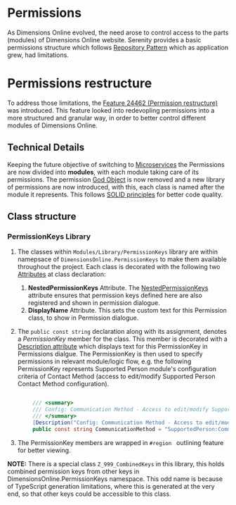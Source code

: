 # Permissions

As Dimensions Online evolved, the need arose to control access to the parts (modules) of Dimensions Online website. 
Serenity provides a basic permissions structure which follows [Repository Pattern](https://docs.microsoft.com/en-us/dotnet/architecture/microservices/microservice-ddd-cqrs-patterns/infrastructure-persistence-layer-design "Click to follow link") which as application grew, had limitations.

# Permissions restructure

To address those limitations, the [Feature 24462 (Permission restructure)](https://d-uk.visualstudio.com/Primary/_workitems/edit/24462 "Click to follow link") was introduced. This feature looked into redevopling permissions into a more structured and granular way, in order to better control different modules of Dimensions Online.


## Technical Details

Keeping the future objective of switching to [Microservices](https://microservices.io/ "Dedicated website") the Permissions are now divided into **modules**, with each module taking care of its permissions. The permission [God Object](https://en.wikipedia.org/wiki/God_object "Anti Pattern") is now removed and a new library of permissions are now introduced, with this, each class is named after the module it represents. This follows [SOLID principles](https://en.wikipedia.org/wiki/SOLID "SOLID") for better code quality.

## Class structure

### PermissionKeys Library

1. The classes within `Modules/Library/PermissionKeys` library are within namepsace of `DimensionsOnline.PermissionKeys` to make them available throughout the project. Each class is decorated with the following two [Attributes](https://docs.microsoft.com/en-us/dotnet/csharp/programming-guide/concepts/attributes/ "Attributes (C#)") at class declaration:

   1. **NestedPermissionKeys** Attribute. The [NestedPermissionKeys](https://serenity.is/Docs/howto/how_to_register_permissions_in_serene    "Serenity link") attribute ensures that permission keys defined here are also registered and shown in permission dialogue.
   2. **DisplayName** Attribute. This sets the custom text for this Permission class, to show in Permission dialogue.
   
2. The `public const string` declaration along with its assignment, denotes a _PermissionKey_ member for the class. This member is decorated with a [Description attribute](https://docs.microsoft.com/en-us/dotnet/api/system.componentmodel.descriptionattribute?view=netframework-4.8 "DescriptionAttribute (C#)") which displays text for this PermissionKey in Permissions dialgue. The PermissionKey is then used to specify permissions in relevant module/logic flow, e.g. the following PermissionKey represents Supported Person module's configuration criteria of Contact Method (access to edit/modify Supported Person Contact Method configuration).

```csharp

        /// <summary>
        /// Config: Communication Method - Access to edit/modify Supported Person Communication Method configuration.
        /// </summary>
        [Description("Config: Communication Method - Access to edit/modify Supported Person Communication Method configuration")]
        public const string CommunicationMethod = "SupportedPerson:CommunicationMethod";
```

3. The PermissionKey members are wrapped in `#region ` outlining feature for better viewing.

**NOTE:** There is a special class `Z_999_CombinedKeys` in this library, this holds combined permission keys from other keys in DimensionsOnline.PermissionKeys namespace. This odd name is because of TypeScript generation limitations, where this is generated at the very end, so that other keys could be accessible to this class.



